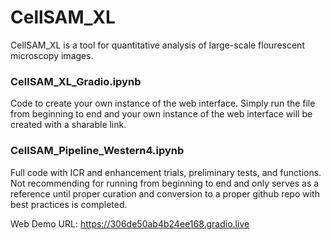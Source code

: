 # CellSAM_XL
CellSAM_XL is a tool for quantitative analysis of large-scale flourescent microscopy images. 

### CellSAM_XL_Gradio.ipynb
Code to create your own instance of the web interface. Simply run the file from beginning to end and your own instance of the web interface will be created with a sharable link. 

### CellSAM_Pipeline_Western4.ipynb
Full code with ICR and enhancement trials, preliminary tests, and functions. Not recommending for running from beginning to end and only serves as a reference until proper curation and conversion to a proper github repo with best practices is completed.



Web Demo URL: https://306de50ab4b24ee168.gradio.live
